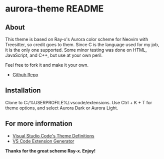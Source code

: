 # aurora-theme README

## About

  This theme is based on Ray-x's Aurora color scheme for Neovim with Treesitter, so credit goes to them.  Since C is the language used for my job, it is the only one supported. Some minor testing was done on HTML, JavaScript, and C++, but use at your own peril.

  Feel free to fork it and make it your own.
  * [Github Repo](https://github.com/walt-wood/aurora-theme)

## Installation

  Clone to C:/%USERPROFILE%/.vscode/extensions.
  Use Ctrl + K + T for theme options, and select Aurora Dark or Aurora Light.

## For more information

  * [Visual Studio Code's Theme Definitions](https://code.visualstudio.com/api/references/theme-color#text-colors)
  * [VS Code Extension Generator](https://www.npmjs.com/package/generator-code)

**Thanks for the great scheme Ray-x. Enjoy!**
